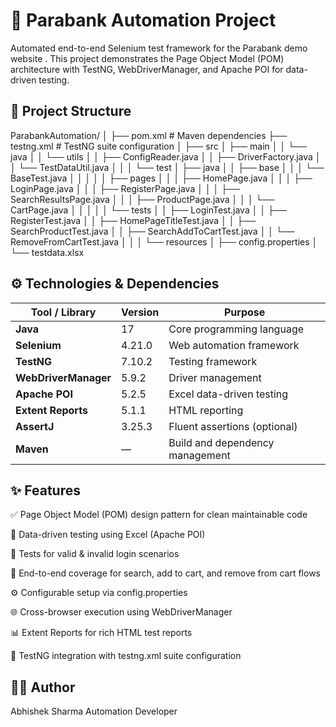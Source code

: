 # 🧪 Parabank Automation Project

Automated end-to-end Selenium test framework for the Parabank demo website
.
This project demonstrates the Page Object Model (POM) architecture with TestNG, WebDriverManager, and Apache POI for data-driven testing.

## 📂 Project Structure

ParabankAutomation/
│
├── pom.xml                  # Maven dependencies
├── testng.xml               # TestNG suite configuration
│
├── src
│   ├── main
│   │   └── java
│   │       └── utils
│   │           ├── ConfigReader.java
│   │           ├── DriverFactory.java
│   │           └── TestDataUtil.java
│   │
│   └── test
│       ├── java
│       │   ├── base
│       │   │   └── BaseTest.java
│       │   │
│       │   ├── pages
│       │   │   ├── HomePage.java
│       │   │   ├── LoginPage.java
│       │   │   ├── RegisterPage.java
│       │   │   ├── SearchResultsPage.java
│       │   │   ├── ProductPage.java
│       │   │   └── CartPage.java
│       │   │
│       │   └── tests
│       │       ├── LoginTest.java
│       │       ├── RegisterTest.java
│       │       ├── HomePageTitleTest.java
│       │       ├── SearchProductTest.java
│       │       ├── SearchAddToCartTest.java
│       │       └── RemoveFromCartTest.java
│       │
│       └── resources
│           ├── config.properties
│           └── testdata.xlsx

## ⚙️ Technologies & Dependencies

| Tool / Library       | Version | Purpose                         |
| -------------------- | ------- | ------------------------------- |
| **Java**             | 17      | Core programming language       |
| **Selenium**         | 4.21.0  | Web automation framework        |
| **TestNG**           | 7.10.2  | Testing framework               |
| **WebDriverManager** | 5.9.2   | Driver management               |
| **Apache POI**       | 5.2.5   | Excel data-driven testing       |
| **Extent Reports**   | 5.1.1   | HTML reporting                  |
| **AssertJ**          | 3.25.3  | Fluent assertions (optional)    |
| **Maven**            | —       | Build and dependency management |

## ✨ Features

✅ Page Object Model (POM) design pattern for clean maintainable code

🧾 Data-driven testing using Excel (Apache POI)

🔐 Tests for valid & invalid login scenarios

🛒 End-to-end coverage for search, add to cart, and remove from cart flows

⚙️ Configurable setup via config.properties

🌐 Cross-browser execution using WebDriverManager

📊 Extent Reports for rich HTML test reports

🧩 TestNG integration with testng.xml suite configuration

## 🧑‍💻 Author

Abhishek Sharma
Automation Developer
